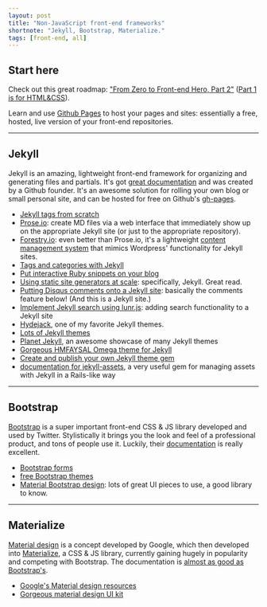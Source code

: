 ```yaml
---
layout: post
title: "Non-JavaScript front-end frameworks"
shortnote: "Jekyll, Bootstrap, Materialize."
tags: [front-end, all]
---
```

## Start here
Check out this great roadmap: ["From Zero to Front-end Hero, Part 2"](https://medium.freecodecamp.com/from-zero-to-front-end-hero-part-2-adfa4824da9b#.jipjenhuj) ([Part 1 is for HTML&CSS](https://medium.freecodecamp.com/from-zero-to-front-end-hero-part-1-7d4f7f0bff02#.sb4dij3lx)).

Learn and use [Github Pages](https://pages.github.com/) to host your pages and sites: essentially a free, hosted, live version of your front-end repositories.

<hr>

## Jekyll
Jekyll is an amazing, lightweight front-end framework for organizing and generating files and partials.
It's got [great documentation](https://jekyllrb.com/docs/home/) and was created by a Github founder. It's an awesome solution for rolling your own blog or small personal site, and can be hosted for free on Github's [gh-pages](https://pages.github.com/).

* [Jekyll tags from scratch](http://charliepark.org/tags-in-jekyll/)
* [Prose.io](http://prose.io/): create MD files via a web interface that immediately show up on the appropriate Jekyll site (or just to the appropriate repository).
* [Forestry.io](https://forestry.io/): even better than Prose.io, it's a lightweight [content management system](https://en.wikipedia.org/wiki/Content_management_system) that mimics Wordpress' functionality for Jekyll sites.
* [Tags and categories with Jekyll](http://www.minddust.com/post/tags-and-categories-on-github-pages/)
* [Put interactive Ruby snippets on your blog](http://blog.klipse.tech/ruby/2016/06/20/blog-ruby.html)
* [Using static site generators at scale](https://www.smashingmagazine.com/2016/08/using-a-static-site-generator-at-scale-lessons-learned/): specifically, Jekyll. Great read.
* [Putting Disqus comments onto a Jekyll site](http://estherleytush.com/2016/06/25/adding-comments-to-jekyll-site.html): basically the comments feature below! (And this is a Jekyll site.)
* [Implement Jekyll search using lunr.js](http://jekyll.tips/jekyll-casts/jekyll-search-using-lunr-js/): adding search functionality to a Jekyll site
* [Hydejack](https://github.com/qwtel/hydejack), one of my favorite Jekyll themes.
* [Lots of Jekyll themes](https://github.com/drjekyllthemes/themes)
* [Planet Jekyll](http://planetjekyll.github.io/showcase/), an awesome showcase of many Jekyll themes
* [Gorgeous HMFAYSAL Omega theme for Jekyll](https://github.com/hmfaysal/hmfaysal-omega-theme)
* [Create and publish your own Jekyll theme gem](https://webdesign.tutsplus.com/tutorials/how-to-create-and-publish-a-jekyll-theme-gem--cms-27475)
* [documentation for jekyll-assets](http://www.rubydoc.info/gems/jekyll-assets/0.13.0), a very useful gem for managing assets with Jekyll in a Rails-like way 

<hr>

## Bootstrap
[Bootstrap](http://getbootstrap.com/) is a super important front-end CSS & JS library developed and used by Twitter. Stylistically it brings you the look and feel of a professional product, and tons of people use it. Luckily, their [documentation](http://getbootstrap.com/components/) is really excellent.

* [Bootstrap forms](https://bootstrapbay.com/blog/working-bootstrap-contact-form/)
* [free Bootstrap themes](http://bootswatch.com/)
* [Material Bootstrap design](http://mdbootstrap.com/material-design-for-bootstrap/): lots of great UI pieces to use, a good library to know.

<hr>

## Materialize
[Material design](https://material.google.com/#introduction-goals) is a concept developed by Google, which then developed into [Materialize](http://materializecss.com/), a CSS & JS library, currently gaining hugely in popularity and competing with Bootstrap. The documentation is [almost as good as Bootstrap's](http://materializecss.com/).

* [Google's Material design resources](https://design.google.com/resources/?gclid=CjwKEAjwrIa9BRD5_dvqqazMrFESJACdv27Gv73GA7-ZeNdzg3VtJ5iOujUMXSEvO0bTQMb7hnqr3xoCiq7w_wcB#resizer)
* [Gorgeous material design UI kit](http://www.creative-tim.com/live/material-kit)
